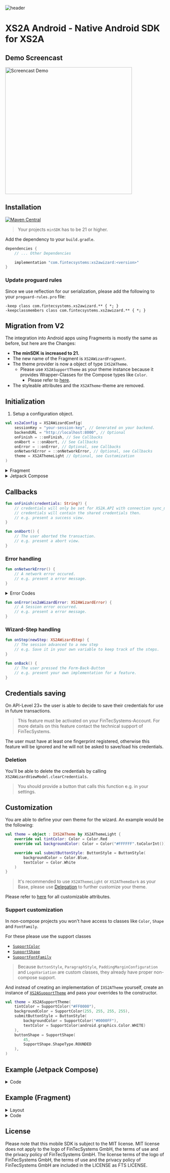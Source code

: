 ![header](https://fintecsystems.com/android-sdk-header.jpg)
# XS2A Android - Native Android SDK for XS2A

## Demo Screencast
<img src="https://fintecsystems.com/android_sdk_testbank_screencast.webp" alt="Screencast Demo" height="400"/>

## Installation
[![Maven Central](https://img.shields.io/maven-central/v/com.fintecsystems/xs2awizard.svg?label=Maven%20Central)](https://search.maven.org/search?q=g:%22com.fintecsystems%22%20AND%20a:%22xs2awizard%22)

> Your projects `minSDK` has to be 21 or higher.

Add the dependency to your `build.gradle`.

```gradle
dependencies {
    // ... Other Dependencies

    implementation "com.fintecsystems:xs2awizard:<version>"
}
```

### Update proguard rules

Since we use reflection for our serialization, please add the following to your 
`proguard-rules.pro` file:

```
-keep class com.fintecsystems.xs2awizard.** { *; }
-keepclassmembers class com.fintecsystems.xs2awizard.** { *; }
```

## Migration from V2
The integration into Android apps using Fragments is mostly the same as before, but here are the Changes:
  - **The minSDK is increased to 21.**
  - The new name of the Fragment is `XS2AWizardFragment`.
  - The theme provider is now a object of type `IXS2ATheme`.
    - Please use `XS2ASupportTheme` as your theme instance because it provides Wrapper-Classes for the Compose types like `Color`. 
      - Please refer to [here](https://github.com/FinTecSystems/xs2a-android#support-customization).
  - The styleable attributes and the `XS2ATheme`-theme are removed.

## Initialization

1. Setup a configuration object.

```kotlin
val xs2aConfig = XS2AWizardConfig(
    sessionKey = "your-session-key", // Generated on your backend.
    backendURL = "http://localhost:8000", // Optional
    onFinish = ::onFinish, // See Callbacks
    onAbort = ::onAbort, // See Callbacks
    onError = ::onError, // Optional, see Callbacks
    onNetworkError = ::onNetworkError, // Optional, see Callbacks
    theme = XS2AThemeLight // Optional, see Customization
)
```

<details>
    <summary>Fragment</summary>

```kotlin
// 2. Initialize the wizard.
val xs2aWizard = XS2AWizardFragment(xs2aConfig)

// 3. Add the wizard to your view.
supportFragmentManager.beginTransaction().apply {
    add(R.id.xs2a_container, xs2aWizard)
    commit()
}
```
</details>

<details>
    <summary>Jetpack Compose</summary>

```kotlin
// 2. Call the composable.
XS2AWizard(xS2AWizardConfig = xs2aConfig)
```
</details>

## Callbacks

```kotlin
fun onFinish(credentials: String?) {
    // credentials will only be set for XS2A.API with connection sync_mode set to "shared"
    // credentials will contain the shared credentials then.
    // e.g. present a success view.
}
```

```kotlin
fun onAbort() {
    // The user aborted the transaction.
    // e.g. present a abort view.
}
```

### Error handling

```kotlin
fun onNetworkError() {
    // A network error occured.
    // e.g. present a error message.
}
```

<details>
    <summary>Error Codes</summary>

```kotlin
sealed class XS2AWizardError(
    val code: String, // The error code, only relevant with "Other"
    val recoverable: Boolean, // Can this transaction continue?
) {
    /**
    Login to bank failed (e.g. invalid login credentials)
     */
    class LoginFailed(recoverable: Boolean) : XS2AWizardError

    /**
    The customer's session has timed out.
     */
    class SessionTimeout(recoverable: Boolean) : XS2AWizardError

    /**
    User entered invalid TAN.
     */
    class TanFailed(recoverable: Boolean) : XS2AWizardError

    /**
    An unknown or unspecified error occurred.
     */
    class TechError(recoverable: Boolean) : XS2AWizardError

    /**
    An error occurred using testmode settings.
     */
    class TestmodeError(recoverable: Boolean) : XS2AWizardError

    /**
    A transaction is not possible for various reasons.
     */
    class TransNotPossible(recoverable: Boolean) : XS2AWizardError

    /**
    Validation error (e.g. entered letters instead of numbers).
     */
    class ValidationFailed(recoverable: Boolean) : XS2AWizardError

    /**
    A different error occurred.
     */
    class Other(code: String, recoverable: Boolean) : XS2AWizardError
}
```
</details>

```kotlin
fun onError(xs2aWizardError: XS2AWizardError) {
    // A Session error occurred.
    // e.g. present a error message.
}
```

### Wizard-Step handling

```kotlin
fun onStep(newStep: XS2AWizardStep) {
    // The session advanced to a new step
    // e.g. Save it in your own variable to keep track of the steps.
}
```

```kotlin
fun onBack() {
    // The user pressed the Form-Back-Button
    // e.g. present your own implementation for a feature.
}
```

## Credentials saving

On API-Level 23+ the user is able to decide to save their credentials for use in future transactions.

> This feature must be activated on your FinTecSystems-Account.
> For more details on this feature contact the technical support of FinTecSystems.

The user must have at least one fingerprint registered, otherwise this feature will be ignored and he will not be asked to save/load his credentials.

### Deletion

You'll be able to delete the credentials by calling
`XS2AWizardViewModel.clearCredentials`.

> You should provide a button that calls this function e.g. in your settings.

## Customization

You are able to define your own theme for the wizard.
An example would be the following:

```kotlin
val theme = object : IXS2ATheme by XS2AThemeLight {
    override val tintColor: Color = Color.Red
    override val backgroundColor: Color = Color("#FFFFFF".toColorInt())

    override val submitButtonStyle: ButtonStyle = ButtonStyle(
        backgroundColor = Color.Blue,
        textColor = Color.White
    )
}
```

> It's recommended to use `XS2AThemeLight` or `XS2AThemeDark` as your Base, please use [Delegation](https://kotlinlang.org/docs/delegation.html) to further customize your theme.

Please refer to [here](xs2awizard/src/main/java/com/fintecsystems/xs2awizard/components/theme/IXS2ATheme.kt) for all customizable attributes.

### Support customization

In non-compose projects you won't have access to classes like `Color`, `Shape` and `FontFamily`.

For these please use the support classes
  - [`SupportColor`](xs2awizard/src/main/java/com/fintecsystems/xs2awizard/components/theme/support/SupportColor.kt)
  - [`SupportShape`](xs2awizard/src/main/java/com/fintecsystems/xs2awizard/components/theme/support/SupportShape.kt)
  - [`SupportFontFamily`](xs2awizard/src/main/java/com/fintecsystems/xs2awizard/components/theme/support/SupportFontFamily.kt)

> Because `ButtonStyle`, `ParagraphStyle`, `PaddingMarginConfiguration` and `LogoVariation` are custom classes, they already have proper non-compose support.

And instead of creating an implementation of `IXS2ATheme` yourself, create an instance of [`XS2ASupportTheme`](xs2awizard/src/main/java/com/fintecsystems/xs2awizard/components/theme/support/XS2ASupportTheme.kt) and pass your overrides to the constructor.

```kotlin
val theme = XS2ASupportTheme(
    tintColor = SupportColor("#FF0000"),
    backgroundColor = SupportColor(255, 255, 255, 255),
    submitButtonStyle = ButtonStyle(
        backgroundColor = SupportColor("#0000FF"),
        textColor = SupportColor(android.graphics.Color.WHITE)
    ),
    buttonShape = SupportShape(
        45,
        SupportShape.ShapeType.ROUNDED
    ),
)
```

## Example (Jetpack Compose)
<details>
    <summary>Code</summary>

`java/com/fintecsystems/xs2awizard_example/MainActivity.kt`
```kotlin
package com.fintecsystems.xs2awizard_example

import android.os.Bundle
import android.util.Log
import androidx.activity.compose.setContent
import androidx.appcompat.app.AppCompatActivity
import com.fintecsystems.xs2awizard.XS2AWizard
import com.fintecsystems.xs2awizard.components.XS2AWizardConfig
import com.fintecsystems.xs2awizard.components.theme.XS2AThemeLight


private const val TAG = "MainActivity"

class MainActivity : AppCompatActivity() {
    override fun onCreate(savedInstanceState: Bundle?) {
        super.onCreate(savedInstanceState)

        setContent {
            val xS2AWizardConfig = XS2AWizardConfig(
                sessionKey = "your-session-key",
                onFinish = ::onFinish,
                onAbort = ::onAbort,
                theme = XS2AThemeLight,
            )

            XS2AWizard(xS2AWizardConfig = xS2AWizardConfig)
        }
    }

    private fun onFinish(credentials: String?) {
        Log.d(TAG, "onFinish: $credentials")
    }

    private fun onAbort() {
        Log.d(TAG, "onAbort")
    }
}
```
</details>

## Example (Fragment)
<details>
    <summary>Layout</summary>

`res/layout/activity_main.xml`
```xml
<?xml version="1.0" encoding="utf-8"?>
<FrameLayout xmlns:android="http://schemas.android.com/apk/res/android"
    xmlns:tools="http://schemas.android.com/tools"
    android:layout_width="match_parent"
    android:layout_height="match_parent"
    tools:context="com.fintecsystems.xs2awizard_example.MainActivity">
    <FrameLayout
        android:id="@+id/xs2a_wizard_container"
        android:layout_width="match_parent"
        android:layout_height="match_parent">
    </FrameLayout>
</FrameLayout>
```
</details>

<details>
    <summary>Code</summary>

`java/com/fintecsystems/xs2awizard_example/MainActivity.kt`
```kotlin
package com.fintecsystems.xs2awizard_example

import android.os.Bundle
import android.util.Log
import androidx.appcompat.app.AppCompatActivity
import com.fintecsystems.xs2awizard.components.XS2AWizardConfig
import com.fintecsystems.xs2awizard.components.theme.XS2AThemeLight
import com.fintecsystems.xs2awizard.wrappers.XS2AWizardFragment


private const val TAG = "MainActivity"

class MainActivity : AppCompatActivity() {
    override fun onCreate(savedInstanceState: Bundle?) {
        super.onCreate(savedInstanceState)
        setContentView(R.layout.activity_main)

        val xS2AWizardConfig = XS2AWizardConfig(
            sessionKey = "your-session-key",
            onFinish = ::onFinish,
            onAbort = ::onAbort,
            theme = XS2AThemeLight,
        )

        val xs2aWizard = XS2AWizardFragment(xS2AWizardConfig)

        supportFragmentManager.beginTransaction().let {
            it.add(R.id.xs2a_wizard_container, xs2aWizard)
            it.commit()
        }
    }

    private fun onFinish(credentials: String?) {
        Log.d(TAG, "onFinish: $credentials")
    }

    private fun onAbort() {
        Log.d(TAG, "onAbort")
    }
}
```
</details>

## License

Please note that this mobile SDK is subject to the MIT license. MIT license does not apply to the logo of FinTecSystems GmbH, the terms of use and the privacy policy of FinTecSystems GmbH. The license terms of the logo of FinTecSystems GmbH, the terms of use and the privacy policy of FinTecSystems GmbH are included in the LICENSE as FTS LICENSE.
